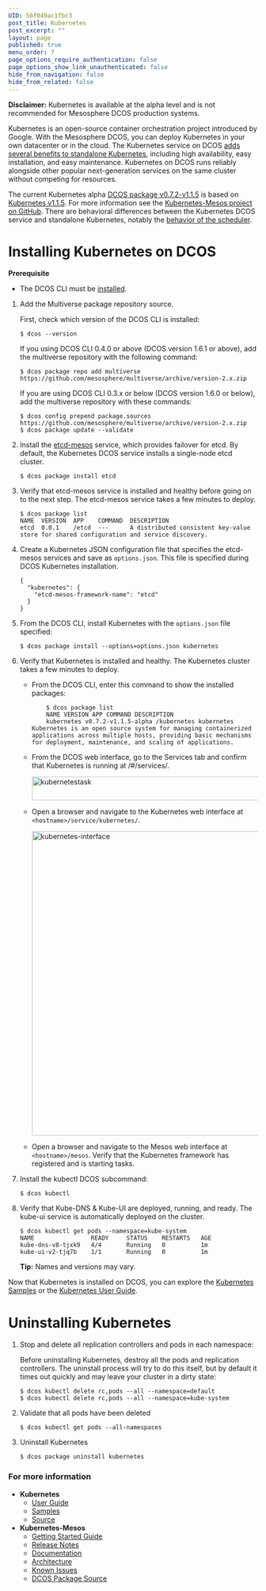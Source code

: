 ```yaml
---
UID: 56f049ac1fbc3
post_title: Kubernetes
post_excerpt: ""
layout: page
published: true
menu_order: 7
page_options_require_authentication: false
page_options_show_link_unauthenticated: false
hide_from_navigation: false
hide_from_related: false
---
```

**Disclaimer:** Kubernetes is available at the alpha level and is not recommended for Mesosphere DCOS production systems.

Kubernetes is an open-source container orchestration project introduced by Google. With the Mesosphere DCOS, you can deploy Kubernetes in your own datacenter or in the cloud. The Kubernetes service on DCOS [adds several benefits to standalone Kubernetes][1], including high availability, easy installation, and easy maintenance. Kubernetes on DCOS runs reliably alongside other popular next-generation services on the same cluster without competing for resources.

The current Kubernetes alpha <a href="https://github.com/mesosphere/kubernetes/releases/tag/v0.7.2-v1.1.5" target="_blank">DCOS package v0.7.2-v1.1.5</a> is based on <a href="https://github.com/GoogleCloudPlatform/kubernetes/releases/tag/v1.1.5" target="_blank">Kubernetes v1.1.5</a>. For more information see the <a href="https://github.com/mesosphere/kubernetes-mesos" target="_blank">Kubernetes-Mesos project on GitHub</a>. There are behavioral differences between the Kubernetes DCOS service and standalone Kubernetes, notably the [behavior of the scheduler][2].

# <a name="install"></a>Installing Kubernetes on DCOS

**Prerequisite**

*   The DCOS CLI must be [installed][3].

1.  Add the Multiverse package repository source.
    
    First, check which version of the DCOS CLI is installed:
    
        $ dcos --version
        
    
    If you using DCOS CLI 0.4.0 or above (DCOS version 1.6.1 or above), add the multiverse repository with the following command:
    
        $ dcos package repo add multiverse https://github.com/mesosphere/multiverse/archive/version-2.x.zip
        
    
    If you are using DCOS CLI 0.3.x or below (DCOS version 1.6.0 or below), add the multiverse repository with these commands:
    
        $ dcos config prepend package.sources https://github.com/mesosphere/multiverse/archive/version-2.x.zip
        $ dcos package update --validate
        

2.  Install the [etcd-mesos][4] service, which provides failover for etcd. By default, the Kubernetes DCOS service installs a single-node etcd cluster.
    
        $ dcos package install etcd
        

3.  Verify that etcd-mesos service is installed and healthy before going on to the next step. The etcd-mesos service takes a few minutes to deploy.
    
        $ dcos package list
        NAME  VERSION  APP    COMMAND  DESCRIPTION
        etcd  0.0.1    /etcd  ---      A distributed consistent key-value store for shared configuration and service discovery.
        

4.  Create a Kubernetes JSON configuration file that specifies the etcd-mesos services and save as `options.json`. This file is specified during DCOS Kubernetes installation.
    
        {
          "kubernetes": {
            "etcd-mesos-framework-name": "etcd"
          }
        }
        

5.  From the DCOS CLI, install Kubernetes with the `options.json` file specified:
    
        $ dcos package install --options=options.json kubernetes
        

6.  Verify that Kubernetes is installed and healthy. The Kubernetes cluster takes a few minutes to deploy.
    
    *   From the DCOS CLI, enter this command to show the installed packages:
        
                $ dcos package list
                NAME VERSION APP COMMAND DESCRIPTION
                kubernetes v0.7.2-v1.1.5-alpha /kubernetes kubernetes Kubernetes is an open source system for managing containerized applications across multiple hosts, providing basic mechanisms for deployment, maintenance, and scaling of applications.
            
    
    *   From the DCOS web interface, go to the Services tab and confirm that Kubernetes is running at <hostname>/#/services/.
        
        <a href="https://docs.mesosphere.com/wp-content/uploads/2015/12/kubernetestask.png" rel="attachment wp-att-1401"><img src="https://docs.mesosphere.com/wp-content/uploads/2015/12/kubernetestask.png" alt="kubernetestask" width="721" height="48" class="alignnone size-full wp-image-1401" /></a>
    
    *   Open a browser and navigate to the Kubernetes web interface at `<hostname>/service/kubernetes/`.
        
        <a href="https://docs.mesosphere.com/wp-content/uploads/2015/12/kubernetes-interface.png" rel="attachment wp-att-1404"><img src="https://docs.mesosphere.com/wp-content/uploads/2015/12/kubernetes-interface.png" alt="kubernetes-interface" width="674" height="614" class="alignnone size-full wp-image-1404" /></a>
    
    *   Open a browser and navigate to the Mesos web interface at `<hostname>/mesos`. Verify that the Kubernetes framework has registered and is starting tasks.

7.  Install the kubectl DCOS subcommand:
    
        $ dcos kubectl
        

8.  Verify that Kube-DNS & Kube-UI are deployed, running, and ready. The kube-ui service is automatically deployed on the cluster.
    
        $ dcos kubectl get pods --namespace=kube-system
        NAME                READY     STATUS    RESTARTS   AGE
        kube-dns-v8-tjxk9   4/4       Running   0          1m
        kube-ui-v2-tjq7b    1/1       Running   0          1m
        
    
    **Tip:** Names and versions may vary.

Now that Kubernetes is installed on DCOS, you can explore the [Kubernetes Samples][5] or the [Kubernetes User Guide][6].

# <a name="uninstall"></a>Uninstalling Kubernetes

1.  Stop and delete all replication controllers and pods in each namespace:
    
    Before uninstalling Kubernetes, destroy all the pods and replication controllers. The uninstall process will try to do this itself, but by default it times out quickly and may leave your cluster in a dirty state:
    
        $ dcos kubectl delete rc,pods --all --namespace=default
        $ dcos kubectl delete rc,pods --all --namespace=kube-system
        

2.  Validate that all pods have been deleted
    
        $ dcos kubectl get pods --all-namespaces
        

3.  Uninstall Kubernetes
    
        $ dcos package uninstall kubernetes
        

### <a name="more-info"></a>For more information

*   **Kubernetes** 
    *   [User Guide][6]
    *   [Samples][5]
    *   [Source][7]
*   **Kubernetes-Mesos** 
    *   [Getting Started Guide][8]
    *   [Release Notes][9]
    *   [Documentation][10]
    *   [Architecture][11]
    *   [Known Issues][12]
    *   [DCOS Package Source][13]

 [1]: https://github.com/kubernetes/kubernetes/blob/release-1.1/contrib/mesos/README.md
 [2]: https://github.com/kubernetes/kubernetes/blob/master/contrib/mesos/docs/scheduler.md
 [3]: /install/cli/
 [4]: https://github.com/mesosphere/etcd-mesos
 [5]: http://kubernetes.io/docs/samples
 [6]: http://kubernetes.io/docs/user-guide/
 [7]: https://github.com/kubernetes/kubernetes
 [8]: http://kubernetes.io/docs/getting-started-guides/mesos/
 [9]: https://github.com/mesosphere/kubernetes/releases
 [10]: https://github.com/mesosphere/kubernetes/blob/v0.7.2-v1.1.5/contrib/mesos/README.md
 [11]: https://github.com/mesosphere/kubernetes/blob/v0.7.2-v1.1.5/contrib/mesos/docs/architecture.md
 [12]: https://github.com/mesosphere/kubernetes/blob/v0.7.2-v1.1.5/contrib/mesos/docs/issues.md
 [13]: https://github.com/mesosphere/kubernetes-mesos